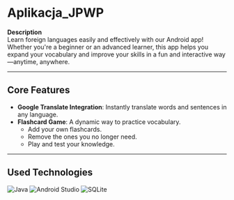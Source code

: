 # Aplikacja_JPWP 

**Description**  
Learn foreign languages easily and effectively with our Android app! Whether you're a beginner or an advanced learner, this app helps you expand your vocabulary and improve your skills in a fun and interactive way—anytime, anywhere.

---

## Core Features  
- **Google Translate Integration**: Instantly translate words and sentences in any language.
- **Flashcard Game**: A dynamic way to practice vocabulary.
  - Add your own flashcards.
  - Remove the ones you no longer need.
  - Play and test your knowledge. 

---

## Used Technologies  
![Java](https://img.shields.io/badge/Java-ED8B00?style=for-the-badge&logo=openjdk&logoColor=white)
![Android Studio](https://img.shields.io/badge/Android%20Studio-3DDC84?style=for-the-badge&logo=android-studio&logoColor=white)
![SQLite](https://img.shields.io/badge/SQLite-003B57?style=for-the-badge&logo=sqlite&logoColor=white)




